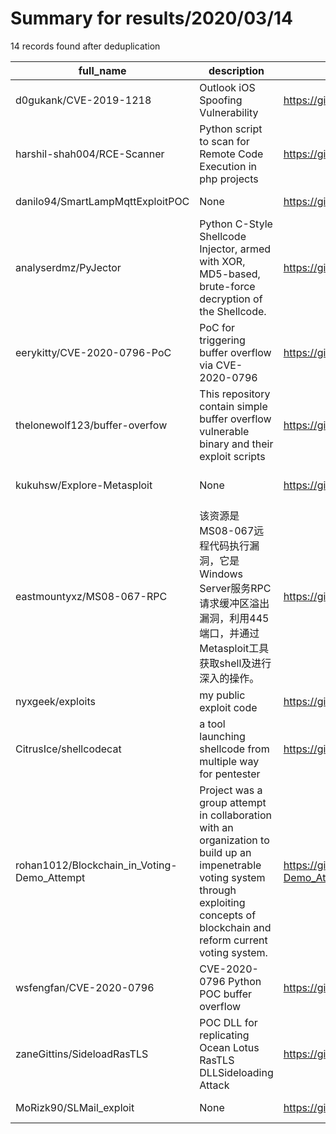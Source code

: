 
# Summary for results/2020/03/14
    
14 records found after deduplication

| full_name | description | html_url | matched_list | matched_count | pushed_at | size | stargazers_count | language | forks_count | vul_ids |
|---------------------------------------------|-----------------------------------------------------------------------------------------------------------------------------------------------------------------------------------------|----------------------------------------------------------------|----------------------------------|-----------------|---------------------------|--------|--------------------|------------|---------------|-------------------|
| d0gukank/CVE-2019-1218 | Outlook iOS Spoofing Vulnerability | https://github.com/d0gukank/CVE-2019-1218 | ['cve-2'] | 1 | 2020-03-14 21:07:20+00:00 | 3813 | 1 | | 0 | ['CVE-2019-1218'] |
| harshil-shah004/RCE-Scanner | Python script to scan for Remote Code Execution in php projects | https://github.com/harshil-shah004/RCE-Scanner | ['rce', 'remote code execution'] | 2 | 2020-03-14 17:49:54+00:00 | 37 | 0 | Python | 2 | [] |
| danilo94/SmartLampMqttExploitPOC | None | https://github.com/danilo94/SmartLampMqttExploitPOC | ['exploit'] | 1 | 2020-03-14 03:37:32+00:00 | 0 | 1 | Python | 1 | [] |
| analyserdmz/PyJector | Python C-Style Shellcode Injector, armed with XOR, MD5-based, brute-force decryption of the Shellcode. | https://github.com/analyserdmz/PyJector | ['shellcode'] | 1 | 2020-03-14 13:29:47+00:00 | 10 | 5 | Python | 0 | [] |
| eerykitty/CVE-2020-0796-PoC | PoC for triggering buffer overflow via CVE-2020-0796 | https://github.com/eerykitty/CVE-2020-0796-PoC | ['cve poc', 'cve-2'] | 2 | 2020-03-14 10:04:59+00:00 | 442 | 275 | Python | 110 | ['CVE-2020-0796'] |
| thelonewolf123/buffer-overfow | This repository contain simple buffer overflow vulnerable binary and their exploit scripts | https://github.com/thelonewolf123/buffer-overfow | ['exploit'] | 1 | 2020-03-14 02:25:59+00:00 | 332 | 0 | Python | 0 | [] |
| kukuhsw/Explore-Metasploit | None | https://github.com/kukuhsw/Explore-Metasploit | ['metasploit module OR payload'] | 1 | 2020-03-14 23:18:39+00:00 | 0 | 0 | | 0 | [] |
| eastmountyxz/MS08-067-RPC | 该资源是MS08-067远程代码执行漏洞，它是Windows Server服务RPC请求缓冲区溢出漏洞，利用445端口，并通过Metasploit工具获取shell及进行深入的操作。 | https://github.com/eastmountyxz/MS08-067-RPC | ['metasploit module OR payload'] | 1 | 2020-03-14 15:01:03+00:00 | 7405 | 1 | Ruby | 0 | ['MS08-067'] |
| nyxgeek/exploits | my public exploit code | https://github.com/nyxgeek/exploits | ['exploit'] | 1 | 2020-03-14 01:29:52+00:00 | 9 | 3 | PowerShell | 0 | [] |
| CitrusIce/shellcodecat | a tool launching shellcode from multiple way for pentester | https://github.com/CitrusIce/shellcodecat | ['shellcode'] | 1 | 2020-03-14 04:42:03+00:00 | 9 | 2 | C++ | 2 | [] |
| rohan1012/Blockchain_in_Voting-Demo_Attempt | Project was a group attempt in collaboration with an organization to build up an impenetrable voting system through exploiting concepts of blockchain and reform current voting system. | https://github.com/rohan1012/Blockchain_in_Voting-Demo_Attempt | ['exploit'] | 1 | 2020-03-14 03:43:57+00:00 | 2 | 0 | Python | 0 | [] |
| wsfengfan/CVE-2020-0796 | CVE-2020-0796 Python POC buffer overflow | https://github.com/wsfengfan/CVE-2020-0796 | ['cve poc', 'cve-2'] | 2 | 2020-03-14 05:51:48+00:00 | 54 | 0 | | 0 | ['CVE-2020-0796'] |
| zaneGittins/SideloadRasTLS | POC DLL for replicating Ocean Lotus RasTLS DLLSideloading Attack | https://github.com/zaneGittins/SideloadRasTLS | ['attack poc'] | 1 | 2020-03-14 18:49:32+00:00 | 2 | 1 | C++ | 1 | [] |
| MoRizk90/SLMail_exploit | None | https://github.com/MoRizk90/SLMail_exploit | ['exploit'] | 1 | 2020-03-14 18:41:44+00:00 | 6 | 0 | Python | 0 | [] |
